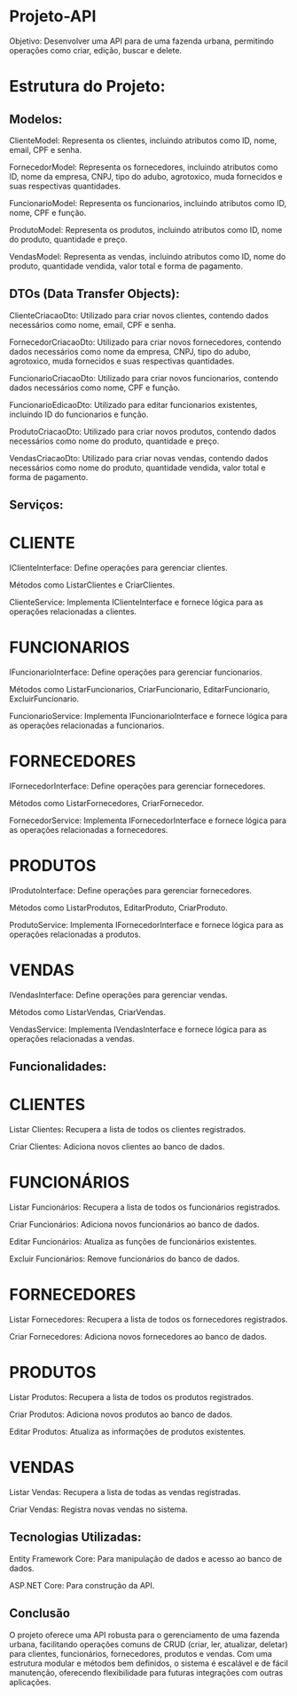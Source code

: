 # Projeto-API

Objetivo: Desenvolver uma API para de uma fazenda urbana, permitindo operações como criar, edição, buscar e delete.

# Estrutura do Projeto:

## Modelos:
ClienteModel: Representa os clientes, incluindo atributos como ID, nome, email, CPF e senha.

FornecedorModel: Representa os fornecedores, incluindo atributos como ID, nome da empresa, CNPJ, tipo do adubo, agrotoxico, muda fornecidos e suas respectivas quantidades.

FuncionarioModel: Representa os funcionarios, incluindo atributos como ID, nome, CPF e função.

ProdutoModel: Representa os produtos, incluindo atributos como ID, nome do produto, quantidade e preço.

VendasModel: Representa as vendas, incluindo atributos como ID, nome do produto, quantidade vendida, valor total e forma de pagamento. 

## DTOs (Data Transfer Objects):
ClienteCriacaoDto: Utilizado para criar novos clientes, contendo dados necessários como nome, email, CPF e senha.

FornecedorCriacaoDto: Utilizado para criar novos fornecedores, contendo dados necessários como  nome da empresa, CNPJ, tipo do adubo, agrotoxico, muda fornecidos e suas respectivas quantidades.

FuncionarioCriacaoDto: Utilizado para criar novos funcionarios, contendo dados necessários como nome, CPF e função.

FuncionarioEdicaoDto: Utilizado para editar funcionarios existentes, incluindo ID do funcionarios e função.

ProdutoCriacaoDto: Utilizado para criar novos produtos, contendo dados necessários como nome do produto, quantidade e preço.

VendasCriacaoDto: Utilizado para criar novas vendas, contendo dados necessários como nome do produto, quantidade vendida, valor total e forma de pagamento.

## Serviços:
# CLIENTE
IClienteInterface: Define operações para gerenciar clientes.

Métodos como ListarClientes e CriarClientes.

ClienteService: Implementa IClienteInterface e fornece lógica para as operações relacionadas a clientes.

# FUNCIONARIOS
IFuncionarioInterface: Define operações para gerenciar funcionarios.

Métodos como ListarFuncionarios, CriarFuncionario, EditarFuncionario, ExcluirFuncionario.

FuncionarioService: Implementa IFuncionarioInterface e fornece lógica para as operações relacionadas a funcionarios.

# FORNECEDORES
IFornecedorInterface: Define operações para gerenciar fornecedores.

Métodos como ListarFornecedores, CriarFornecedor.

FornecedorService: Implementa IFornecedorInterface e fornece lógica para as operações relacionadas a fornecedores.

# PRODUTOS
IProdutoInterface: Define operações para gerenciar fornecedores.

Métodos como ListarProdutos, EditarProduto, CriarProduto.

ProdutoService: Implementa IFornecedorInterface e fornece lógica para as operações relacionadas a produtos.

# VENDAS
IVendasInterface: Define operações para gerenciar vendas.

Métodos como ListarVendas, CriarVendas.

VendasService: Implementa IVendasInterface e fornece lógica para as operações relacionadas a vendas.

## Funcionalidades:
# CLIENTES
Listar Clientes: Recupera a lista de todos os clientes registrados.

Criar Clientes: Adiciona novos clientes ao banco de dados.

# FUNCIONÁRIOS
Listar Funcionários: Recupera a lista de todos os funcionários registrados.

Criar Funcionários: Adiciona novos funcionários ao banco de dados.

Editar Funcionários: Atualiza as funções de funcionários existentes.

Excluir Funcionários: Remove funcionários do banco de dados.

# FORNECEDORES
Listar Fornecedores: Recupera a lista de todos os fornecedores registrados.

Criar Fornecedores: Adiciona novos fornecedores ao banco de dados.

# PRODUTOS
Listar Produtos: Recupera a lista de todos os produtos registrados.

Criar Produtos: Adiciona novos produtos ao banco de dados.

Editar Produtos: Atualiza as informações de produtos existentes.

# VENDAS
Listar Vendas: Recupera a lista de todas as vendas registradas.

Criar Vendas: Registra novas vendas no sistema.

## Tecnologias Utilizadas:
Entity Framework Core: Para manipulação de dados e acesso ao banco de dados.

ASP.NET Core: Para construção da API.

## Conclusão
O projeto oferece uma API robusta para o gerenciamento de uma fazenda urbana, facilitando operações comuns de CRUD (criar, ler, atualizar, deletar) para clientes, funcionários, fornecedores, produtos e vendas. Com uma estrutura modular e métodos bem definidos, o sistema é escalável e de fácil manutenção, oferecendo flexibilidade para futuras integrações com outras aplicações.
